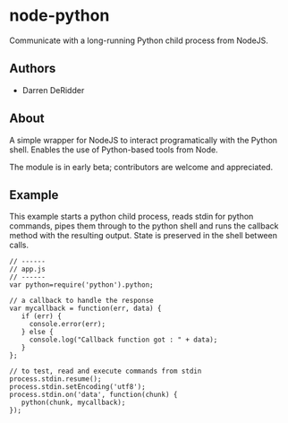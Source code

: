 node-python
===

Communicate with a long-running Python child process from NodeJS.

Authors
---
- Darren DeRidder

About
---
A simple wrapper for NodeJS to interact programatically with the Python shell. Enables the use of Python-based tools from Node.

The module is in early beta; contributors are welcome and appreciated.

Example
---
This example starts a python child process, reads stdin for python commands, pipes them through to the python shell and runs the callback method with the resulting output. State is preserved in the shell between calls.

    // ------
    // app.js
    // ------
    var python=require('python').python;
    
    // a callback to handle the response
    var mycallback = function(err, data) {
       if (err) {
         console.error(err);
       } else {
         console.log("Callback function got : " + data);
       }
    };
    
    // to test, read and execute commands from stdin
    process.stdin.resume();
    process.stdin.setEncoding('utf8');
    process.stdin.on('data', function(chunk) {
       python(chunk, mycallback);
    });

